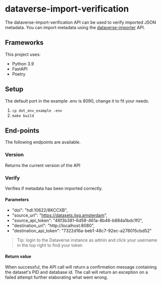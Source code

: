 # dataverse-import-verification
The dataverse-import-verification API can be used to verify imported JSON metadata.
You can import metadata using the [dataverse-importer](https://github.com/odissei-data/dataverse-importer) API.

## Frameworks
This project uses:
- Python 3.9
- FastAPI
- Poetry

## Setup
The default port in the example .env is 8090, change it to fit your needs.
1. `cp dot_env_example .env`
2. `make build`


## End-points
The following endpoints are available.

### Version
Returns the current version of the API

### Verify
Verifies if metadata has been imported correctly.

#### Parameters

- "doi": "hdl:10622/8KCCXB",
- "source_url": "https://datasets.iisg.amsterdam",
- "source_api_token": "46f3b381-6d58-461a-8b46-b884a1bdc1f0",
- "destination_url": "http://localhost:8080",
- "destination_api_token": "7322d16a-beb1-48c7-92ec-a278015cbd52"

> Tip: login to the Dataverse instance as admin and click your username in the top right to find your token

#### Return value
When successful, the API call will return a confirmation message containing the dataset's PID and database id.
The call will return an exception on a failed attempt further elaborating what went wrong.
